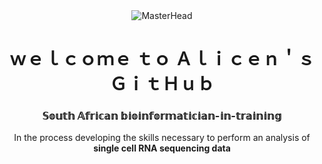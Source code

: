 <div style="text-align: center;">
  <img src="https://export-download.canva.com/HxDF0/DAFXkiHxDF0/30/0/0001-5238083921328377901.jpg?X-Amz-Algorithm=AWS4-HMAC-SHA256&X-Amz-Credential=AKIAJHKNGJLC2J7OGJ6Q%2F20230724%2Fus-east-1%2Fs3%2Faws4_request&X-Amz-Date=20230724T151452Z&X-Amz-Expires=19823&X-Amz-Signature=1934237c51ea40231075b9cd3ca6ea828863663e39e0004a863bd65bf01b9fe1&X-Amz-SignedHeaders=host&response-content-disposition=attachment%3B%20filename%2A%3DUTF-8%27%27git%2520hub.jpg&response-expires=Mon%2C%2024%20Jul%202023%2020%3A45%3A15%20GMT" alt="MasterHead">
  <h1 align="center">ｗｅｌｃｏｍｅ ｔｏ  Ａｌｉｃｅｎ＇ｓ  ＧｉｔＨｕｂ</h1>
  <h3 align="center">𝕊𝕠𝕦𝕥𝕙 𝔸𝕗𝕣𝕚𝕔𝕒𝕟 𝕓𝕚𝕠𝕚𝕟𝕗𝕠𝕣𝕞𝕒𝕥𝕚𝕔𝕚𝕒𝕟-𝕚𝕟-𝕥𝕣𝕒𝕚𝕟𝕚𝕟𝕘</h3>

<p align="center">
 In the process developing the skills necessary to perform an analysis of <strong>single cell RNA sequencing data</strong>
</p>
</div>
